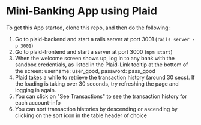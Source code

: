 # Mini-Banking App using Plaid

To get this App started, clone this repo, and then do the following:
1. Go to plaid-backend and start a rails server at port 3001 (`rails server -p 3001`)
2. Go to plaid-frontend and start a server at port 3000 (`npm start`)
3. When the welcome screen shows up, log in to any bank with the sandbox credentials, as listed in the Plaid-Link tooltip at the bottom of the screen:
  username: user_good, 
  password: pass_good
4. Plaid takes a while to retrieve the transaction history (around 30 secs). If the loading is taking over 30 seconds, try refreshing the page and logging in again.
5. You can click on "See Transactions" to see the transaction history for each account-info
6. You can sort transaction histories by descending or ascending by clicking on the sort icon in the table header of choice
